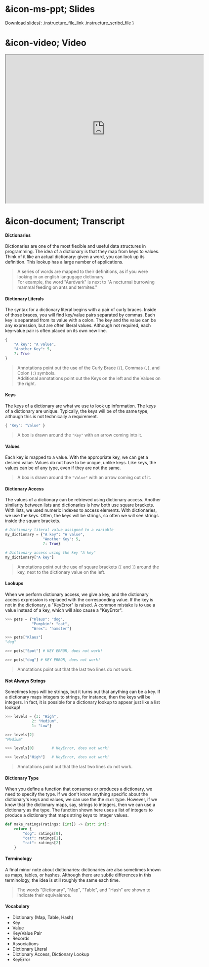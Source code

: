 # &icon-ms-ppt; Slides

[Download slides](https://udel.instructure.com/files/78929713/download){: .instructure_file_link .instructure_scribd_file }

# &icon-video; Video

<iframe style="width: 640px; height: 480px;" width="300" height="150" allowfullscreen="allowfullscreen" webkitallowfullscreen="webkitallowfullscreen" mozallowfullscreen="mozallowfullscreen"
title="Introduction.pdf"
src="https://www.youtube.com/embed/LFnamjuLBig?feature=oembed&amp;rel=0" 
></iframe>

# &icon-document; Transcript

#### Dictionaries

Dictionaries are one of the most flexible and useful data structures in programming.
The idea of a dictionary is that they map from keys to values.
Think of it like an actual dictionary: given a word, you can look up its definition.
This lookup has a large number of applications.

> A series of words are mapped to their definitions, as if you were looking in an english langugage dictionary.  
> For example, the word "Aardvark" is next to "A nocturnal burrowing mammal feeding on ants and termites."

#### Dictionary Literals

The syntax for a dictionary literal begins with a pair of curly braces.
Inside of those braces, you will find key/value pairs separated by commas.
Each key is separated from its value with a colon.
The key and the value can be any expression, but are often literal values.
Although not required, each key-value pair is often placed on its own new line.

```python
{
    "A key": "A value", 
    "Another Key": 5, 
    7: True
}
```

> Annotations point out the use of the Curly Brace (`{`), Commas (`,`), and Colon (`:`) symbols.   
> Additional annotations point out the Keys on the left and the Values on the right.

#### Keys

The keys of a dictionary are what we use to look up information.
The keys of a dictionary are unique.
Typically, the keys will be of the same type, although this is not technically a requirement.

```python
{ "Key": "Value" }
```

> A box is drawn around the `"Key"` with an arrow coming into it.

#### Values

Each key is mapped to a value.
With the appropriate key, we can get a desired value.
Values do not have to be unique, unlike keys.
Like keys, the values can be of any type, even if they are not the same.

> A box is drawn around the `"Value"` with an arrow coming out of it.

#### Dictionary Access

The values of a dictionary can be retrieved using dictionary access.
Another similarity between lists and dictionaries is how both use square brackets.
With lists, we used numeric indexes to access elements.
With dictionaries, we use the keys.
Often, the keys will be strings, so often we will see strings inside the square brackets.

```python
# Dictionary literal value assigned to a variable
my_dictionary = {"A key": "A value", 
                 "Another Key": 5, 
                 7: True}

# Dictionary access using the key "A key"
my_dictionary["A key"]
```

> Annotations point out the use of square brackets (`[` and `]`) around the key, next to the dictionary value on the left.

#### Lookups

When we perform dictionary access, we give a key, and the dictionary access expression is replaced with the corresponding value.
If the key is not in the dictionary, a "KeyError" is raised.
A common mistake is to use a value instead of a key, which will also cause a "KeyError".

```python
>>> pets = {"Klaus": "dog",
            "Pumpkin": "cat",
            "Wrex": "hamster"}

>>> pets["Klaus"]
"dog"

>>> pets["Spot"] # KEY ERROR, does not work!

>>> pets["dog"] # KEY ERROR, does not work!
```

> Annotations point out that the last two lines do not work.

#### Not Always Strings

Sometimes keys will be strings, but it turns out that anything can be a key.
If a dictionary maps integers to strings, for instance, then the keys will be integers.
In fact, it is possible for a dictionary lookup to appear just like a list lookup!

```python
>>> levels = {3: "High",
            2: "Medium",
            1: "Low"}

>>> levels[2]
"Medium"

>>> levels[0]        # KeyError, does not work!

>>> levels["High"]   # KeyError, does not work!
```

> Annotations point out that the last two lines do not work.

#### Dictionary Type

When you define a function that consumes or produces a dictionary, we need to specify the type.
If we don't know anything specific about the dictionary's keys and values, we can use the the `dict` type.
However, if we know that the dictionary maps, say, strings to integers, then we can use a dictionary as the type.
The function shown here uses a list of integers to produce a dictionary that maps string keys to integer values.

```python
def make_ratings(ratings: [int]) -> {str: int}:
    return {
        "dog": ratings[0],
        "cat": ratings[1],
        "rat": ratings[2]
    }
```

#### Terminology

A final minor note about dictionaries: dictionaries are also sometimes known as maps, tables, or hashes.
Although there are subtle differences in this terminology, the idea is still roughly the same each time.

> The words "Dictionary", "Map", "Table", and "Hash" are shown to indicate their equivalence.

#### Vocabulary

* Dictionary (Map, Table, Hash)
* Key
* Value
* Key/Value Pair
* Records
* Associations
* Dictionary Literal
* Dictionary Access, Dictionary Lookup
* KeyError
